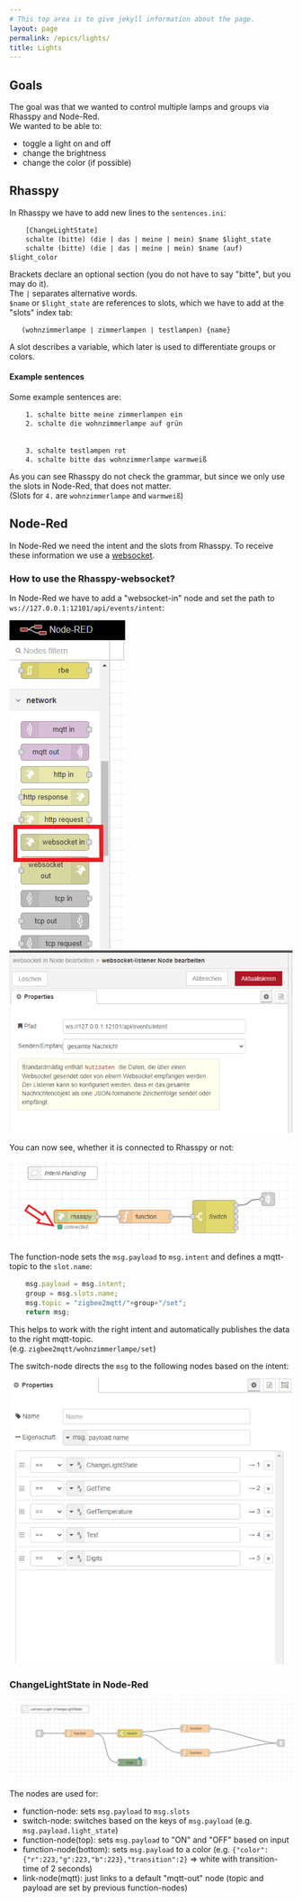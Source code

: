 ```yaml
---
# This top area is to give jekyll information about the page.
layout: page
permalink: /epics/lights/
title: Lights
---
```


## Goals
The goal was that we wanted to control multiple lamps and groups via Rhasspy and Node-Red.  
We wanted to be able to:  
- toggle a light on and off
- change the brightness 
- change the color (if possible)
   
## Rhasspy
In Rhasspy we have to add new lines to the `sentences.ini`:
```textmate
    [ChangeLightState]
    schalte (bitte) (die | das | meine | mein) $name $light_state
    schalte (bitte) (die | das | meine | mein) $name (auf) $light_color
```
Brackets declare an optional section (you do not have to say "bitte", but you may do it).  
The `|` separates alternative words.  
`$name` or `$light_state` are references to slots, which we have to add at the "slots" index tab:
```textmate
   (wohnzimmerlampe | zimmerlampen | testlampen) {name}
```
A slot describes a variable, which later is used to differentiate groups or colors.  

#### Example sentences
Some example sentences are:
```textmate
    1. schalte bitte meine zimmerlampen ein
    2. schalte die wohnzimmerlampe auf grün


    3. schalte testlampen rot
    4. schalte bitte das wohnzimmerlampe warmweiß
```
As you can see Rhasspy do not check the grammar, but since we only use the slots in Node-Red, that does not matter.  
(Slots for `4.` are `wohnzimmerlampe` and `warmweiß`)

## Node-Red

In Node-Red we need the intent and the slots from Rhasspy. To receive these information we use a [websocket](https://rhasspy.readthedocs.io/en/latest/usage/#node-red).  

### How to use the Rhasspy-websocket?

In Node-Red we have to add a "websocket-in" node and set the path to `ws://127.0.0.1:12101/api/events/intent`:

![websocket-in](../../assets/nodered-websocket.png) ![websocket settings](../../assets/nodered-websocket-settings.png)



You can now see, whether it is connected to Rhasspy or not:  
  
![flow1-intent-handling](../../assets/nodered-flow1-intent-handling.png)

The function-node sets the `msg.payload` to `msg.intent` and defines a mqtt-topic to the `slot.name`:  
```js
    msg.payload = msg.intent;
    group = msg.slots.name;
    msg.topic = "zigbee2mqtt/"+group+"/set";
    return msg;
```
This helps to work with the right intent and automatically publishes the data to the right mqtt-topic.  
(e.g. `zigbee2mqtt/wohnzimmerlampe/set`)  

The switch-node directs the `msg` to the following nodes based on the intent:  
  
![intent-switch](../../assets/nodered-intent-switch.PNG)

### ChangeLightState in Node-Red

![ChangeLightState](../../assets/nodered-changelightstate.png)

The nodes are used for:
- function-node: sets `msg.payload` to `msg.slots`
- switch-node: switches based on the keys of `msg.payload` (e.g. `msg.payload.light_state`)
- function-node(top): sets `msg.payload` to "ON" and "OFF" based on input
- function-node(bottom): sets `msg.payload` to a color (e.g. `{"color":{"r":223,"g":223,"b":223},"transition":2}` => white with transition-time of 2 seconds)
- link-node(mqtt): just links to a default "mqtt-out" node (topic and payload are set by previous function-nodes)